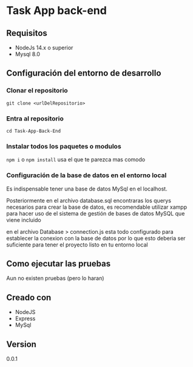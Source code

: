 # Task App back-end
## Requisitos
- NodeJs 14.x o superior
- Mysql 8.0 

## Configuración del entorno de desarrollo
### Clonar el repositorio

``` git clone <urlDelRepositorio> ```

### Entra al repositorio

``` cd Task-App-Back-End ```

### Instalar todos los paquetes o modulos

``` npm i ``` o ``` npm install ``` usa el que te parezca mas comodo

### Configuración de la base de datos en el entorno local
Es indispensable tener una base de datos MySql en el localhost.

Posteriormente en el archivo database.sql encontraras los querys necesarios para crear la base de datos, es recomendable utilizar xampp para hacer uso de el sistema de gestión de bases de datos MySQL que viene incluido

en el archivo Database > connection.js esta todo configurado para establecer la conexion con la base de datos por lo que esto deberia ser suficiente para tener el proyecto listo en tu entorno local

## Como ejecutar las pruebas
Aun no existen pruebas (pero lo haran)

## Creado con
- NodeJS
- Express
- MySql

## Version
0.0.1